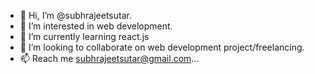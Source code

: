 - 👋 Hi, I’m @subhrajeetsutar.
- 👀 I’m interested in web development.
- 🌱 I’m currently learning react.js 
- 💞️ I’m looking to collaborate on web development project/freelancing.
- 📫 Reach me subhrajeetsutar@gmail.com...

<!---
subhrajeetsutar/subhrajeetsutar is a ✨ special ✨ repository because its `README.md` (this file) appears on your GitHub profile.
You can click the Preview link to take a look at your changes.
--->
